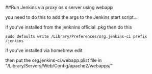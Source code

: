 ##Run Jenkins via proxy os x server using webapp

you need to do this to add the args to the Jenkins start script...

if you've installed from the jenknins official .pkg then do this

    sudo defaults write /Library/Preferences/org.jenkins-ci prefix /jenkins

if you've installed via homebrew edit 
	
then put the org.jenkins-ci.webapp.plist file in "/Library/Servers/Web/Config/apache2/webapps/"

